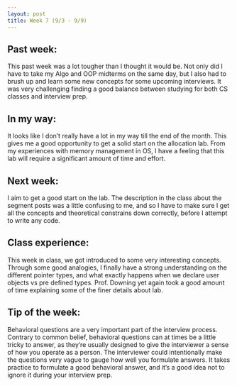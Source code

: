 ```yaml
---
layout: post
title: Week 7 (9/3 - 9/9)
---
```

## Past week:
This past week was a lot tougher than I thought it would be. Not only did I have to take my Algo and OOP midterms on the same day, but I also had to brush up and learn some new concepts for some upcoming interviews. It was very challenging finding a good balance between studying for both CS classes and interview prep. 

## In my way:
It looks like I don’t really have a lot in my way till the end of the month. This gives me a good opportunity to get a solid start on the allocation lab. From my experiences with memory management in OS, I have a feeling that this lab will require a significant amount of time and effort.

## Next week:
I aim to get a good start on the lab. The description in the class about the segment posts was a little confusing to me, and so I have to make sure I get all the concepts and theoretical constrains down correctly, before I attempt to write any code.

## Class experience:
This week in class, we got introduced to some very interesting concepts. Through some good analogies, I finally have a strong understanding on the different pointer types, and what exactly happens when we declare user objects vs pre defined types. Prof. Downing yet again took a good amount of time explaining some of the finer details about lab.

## Tip of the week:
Behavioral questions are a very important part of the interview process. Contrary to common belief, behavioral questions can at times be a little tricky to answer, as they’re usually designed to give the interviewer a sense of how you operate as a person. The interviewer could intentionally make the questions very vague to gauge how well you formulate answers. It takes practice to formulate a good behavioral answer, and it’s a good idea not to ignore it during your interview prep.

